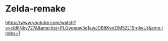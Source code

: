 # Zelda-remake
https://www.youtube.com/watch?v=cldhNky727A&amp;list=PLGvgepw5e1awJDB8KynZiM5ZL1SrqIwUr&amp;index=1
